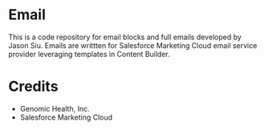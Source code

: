 # Email
This is a code repository for email blocks and full emails developed by Jason Siu. Emails are writtten for Salesforce Marketing Cloud email service provider leveraging templates in Content Builder.
# Credits
<ul>
<li>Genomic Health, Inc.</li>
<li>Salesforce Marketing Cloud</li>
<ul>

